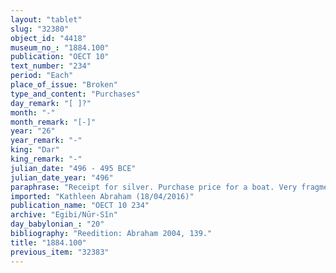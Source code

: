 ```yaml
---
layout: "tablet"
slug: "32380"
object_id: "4418"
museum_no_: "1884.100"
publication: "OECT 10"
text_number: "234"
period: "Each"
place_of_issue: "Broken"
type_and_content: "Purchases"
day_remark: "[ ]?"
month: "-"
month_remark: "[-]"
year: "26"
year_remark: "-"
king: "Dar"
king_remark: "-"
julian_date: "496 - 495 BCE"
julian_date_year: "496"
paraphrase: "Receipt for silver. Purchase price for a boat. Very fragmentary.<br /> Concerns the boat which <strong>A</strong> sold to <strong>B</strong> for its full price<sup>?</sup> (the passage is badly preserved). In the present document <strong>A</strong> receives 5/6 minas of medium quality silver of which 1/8 is alloy and assumes warranty for the <em>u&scaron;k&ucirc;tu</em> of the boat. Names of 6 witnesses and the scribe.<br /> <br /> <strong>A</strong>=Kidinnu/Rēmūtu//&hellip;;&nbsp;<strong>B</strong>=<em>&Scaron;irku</em>/Iddinaya//Egibi (=Marduk-nāṣir-apli/Itti-Marduk-balāṭu//Egibi)"
imported: "Kathleen Abraham (18/04/2016)"
publication_name: "OECT 10 234"
archive: "Egibi/Nūr-Sîn"
day_babylonian_: "20"
bibliography: "Reedition: Abraham 2004, 139."
title: "1884.100"
previous_item: "32383"
---
```

